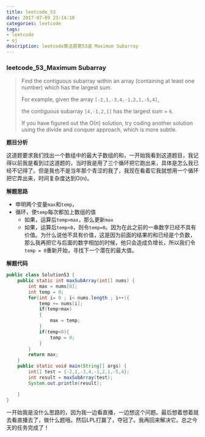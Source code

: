 ```yaml
---
title: leetcode_53
date: 2017-07-09 23:14:10
categories: leetcode
tags: 
- leetcode
- oj
description: leetcode算法题第53道 Maximum Subarray
---
```


### leetcode\_53\_Maximum Subarray

> Find the contiguous subarray within an array (containing at least one number) which has the largest sum.
>
> For example, given the array `[-2,1,-3,4,-1,2,1,-5,4]`,
>
> the contiguous subarray `[4,-1,2,1]` has the largest sum = `6`.
>
> If you have figured out the O(*n*) solution, try coding another solution using the divide and conquer approach, which is more subtle.

**题目分析**

这道题要求我们找出一个数组中的最大子数组的和，一开始我看到这道题目，我记得以前我是看到过这道题的，当时我是用了三个循环把它跑出来，具体是怎么我已经不记得了。但是我也不是当年那个青涩的我了，我现在看着它我就想用一个循环把它弄出来，时间复杂度达到O(n)。

**解题思路**

* 申明两个变量`max`和`temp`，
* 循环，使`temp`每次都加上数组的值
  * 如果，运算后`temp>max`，那么更新`max`
  * 如果，运算后`temp<0`，则令`temp=0`。因为在此之前的一串数字已经不具有价值。为什么说他不具有价值，这是因为前面的结果的和已经是个负数，那么我再把它与后面的数字相加的时候，他只会造成负增长，所以我们令`temp = 0`重新开始，寻找下一个潜在的最大值。

**解题代码**

```java
public class Solution53 {
    public static int maxSubArray(int[] nums) {
        int max = nums[0];
        int temp = 0;
        for(int i= 0 ; i< nums.length ; i++){
            temp += nums[i];
            if(temp>max)
            {
                max = temp;
            }
            if(temp<0){
                temp = 0;
            }
        }
        return max;
    }
    public static void main(String[] args) {
        int[] test = {-2,1,-3,4,-1,2,1,-5,4};
        int result = maxSubArray(test);
        System.out.println(result);

    }
}
```

一开始我是没什么思路的，因为我一边看直播，一边想这个问题。最后想着想着就去看直播去了，做什么题哦。然后LPL打赢了，夺冠了。我再回来解决它。总之今天的任务完成了！